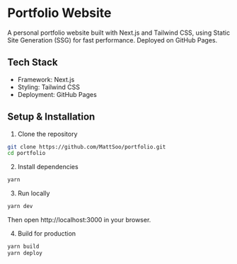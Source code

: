 # Portfolio Website

A personal portfolio website built with Next.js and Tailwind CSS, using Static Site Generation (SSG) for fast performance. Deployed on GitHub Pages.

## Tech Stack

- Framework: Next.js
- Styling: Tailwind CSS
- Deployment: GitHub Pages

## Setup & Installation  

1. Clone the repository

```bash
git clone https://github.com/MattSoo/portfolio.git
cd portfolio
```

2. Install dependencies

```bash
yarn
```

3. Run locally

```bash
yarn dev
```

Then open http://localhost:3000 in your browser.

4. Build for production

```bash
yarn build
yarn deploy
```

